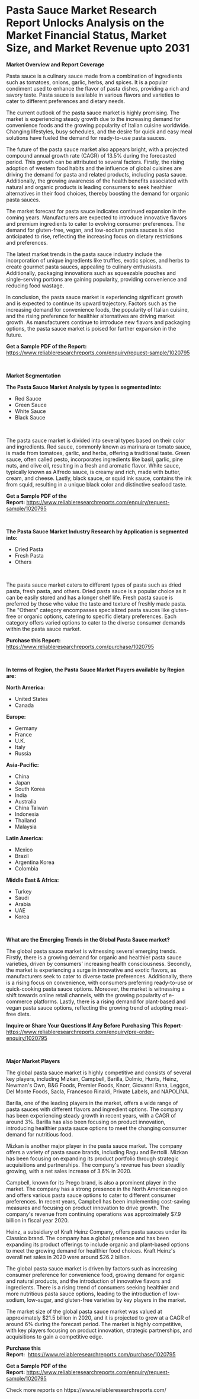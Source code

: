 <p><h1>Pasta Sauce Market Research Report Unlocks Analysis on the Market Financial Status, Market Size, and Market Revenue upto 2031</h1></p><p><strong>Market Overview and Report Coverage</strong></p>
<p><p>Pasta sauce is a culinary sauce made from a combination of ingredients such as tomatoes, onions, garlic, herbs, and spices. It is a popular condiment used to enhance the flavor of pasta dishes, providing a rich and savory taste. Pasta sauce is available in various flavors and varieties to cater to different preferences and dietary needs.</p><p>The current outlook of the pasta sauce market is highly promising. The market is experiencing steady growth due to the increasing demand for convenience foods and the growing popularity of Italian cuisine worldwide. Changing lifestyles, busy schedules, and the desire for quick and easy meal solutions have fueled the demand for ready-to-use pasta sauces.</p><p>The future of the pasta sauce market also appears bright, with a projected compound annual growth rate (CAGR) of 13.5% during the forecasted period. This growth can be attributed to several factors. Firstly, the rising adoption of western food habits and the influence of global cuisines are driving the demand for pasta and related products, including pasta sauce. Additionally, the growing awareness of the health benefits associated with natural and organic products is leading consumers to seek healthier alternatives in their food choices, thereby boosting the demand for organic pasta sauces.</p><p>The market forecast for pasta sauce indicates continued expansion in the coming years. Manufacturers are expected to introduce innovative flavors and premium ingredients to cater to evolving consumer preferences. The demand for gluten-free, vegan, and low-sodium pasta sauces is also anticipated to rise, reflecting the increasing focus on dietary restrictions and preferences.</p><p>The latest market trends in the pasta sauce industry include the incorporation of unique ingredients like truffles, exotic spices, and herbs to create gourmet pasta sauces, appealing to culinary enthusiasts. Additionally, packaging innovations such as squeezable pouches and single-serving portions are gaining popularity, providing convenience and reducing food wastage.</p><p>In conclusion, the pasta sauce market is experiencing significant growth and is expected to continue its upward trajectory. Factors such as the increasing demand for convenience foods, the popularity of Italian cuisine, and the rising preference for healthier alternatives are driving market growth. As manufacturers continue to introduce new flavors and packaging options, the pasta sauce market is poised for further expansion in the future.</p></p>
<p><strong>Get a Sample PDF of the Report:</strong> <a href="https://www.reliableresearchreports.com/enquiry/request-sample/1020795">https://www.reliableresearchreports.com/enquiry/request-sample/1020795</a></p>
<p>&nbsp;</p>
<p><strong>Market Segmentation</strong></p>
<p><strong>The Pasta Sauce Market Analysis by types is segmented into:</strong></p>
<p><ul><li>Red Sauce</li><li>Green Sauce</li><li>White Sauce</li><li>Black Sauce</li></ul></p>
<p>&nbsp;</p>
<p><p>The pasta sauce market is divided into several types based on their color and ingredients. Red sauce, commonly known as marinara or tomato sauce, is made from tomatoes, garlic, and herbs, offering a traditional taste. Green sauce, often called pesto, incorporates ingredients like basil, garlic, pine nuts, and olive oil, resulting in a fresh and aromatic flavor. White sauce, typically known as Alfredo sauce, is creamy and rich, made with butter, cream, and cheese. Lastly, black sauce, or squid ink sauce, contains the ink from squid, resulting in a unique black color and distinctive seafood taste.</p></p>
<p><strong>Get a Sample PDF of the Report:</strong>&nbsp;<a href="https://www.reliableresearchreports.com/enquiry/request-sample/1020795">https://www.reliableresearchreports.com/enquiry/request-sample/1020795</a></p>
<p>&nbsp;</p>
<p><strong>The Pasta Sauce Market Industry Research by Application is segmented into:</strong></p>
<p><ul><li>Dried Pasta</li><li>Fresh Pasta</li><li>Others</li></ul></p>
<p>&nbsp;</p>
<p><p>The pasta sauce market caters to different types of pasta such as dried pasta, fresh pasta, and others. Dried pasta sauce is a popular choice as it can be easily stored and has a longer shelf life. Fresh pasta sauce is preferred by those who value the taste and texture of freshly made pasta. The "Others" category encompasses specialized pasta sauces like gluten-free or organic options, catering to specific dietary preferences. Each category offers varied options to cater to the diverse consumer demands within the pasta sauce market.</p></p>
<p><strong>Purchase this Report:</strong>&nbsp; <a href="https://www.reliableresearchreports.com/purchase/1020795">https://www.reliableresearchreports.com/purchase/1020795</a></p>
<p>&nbsp;</p>
<p><strong>In terms of Region, the Pasta Sauce Market Players available by Region are:</strong></p>
<p>
    <p> <strong> North America: </strong>
        <ul>
            <li>United States</li>
            <li>Canada</li>
        </ul>
        </p> 
    <p> <strong> Europe: </strong>
        <ul>
            <li>Germany</li>
            <li>France</li>
            <li>U.K.</li>
            <li>Italy</li>
            <li>Russia</li>
        </ul>
        </p> 
    <p> <strong> Asia-Pacific: </strong>
        <ul>
            <li>China</li>
            <li>Japan</li>
            <li>South Korea</li>
            <li>India</li>
            <li>Australia</li>
            <li>China Taiwan</li>
            <li>Indonesia</li>
            <li>Thailand</li>
            <li>Malaysia</li>
        </ul>
        </p> 
    <p> <strong> Latin America: </strong>
        <ul>
            <li>Mexico</li>
            <li>Brazil</li>
            <li>Argentina Korea</li>
            <li>Colombia</li>
        </ul>
        </p> 
    <p> <strong> Middle East & Africa: </strong>
        <ul>
            <li>Turkey</li>
            <li>Saudi</li>
            <li>Arabia</li>
            <li>UAE</li>
            <li>Korea</li>
        </ul>
    </p>
    </p>
<p>&nbsp;</p>
<p><strong>What are the Emerging Trends in the Global Pasta Sauce market?</strong></p>
<p><p>The global pasta sauce market is witnessing several emerging trends. Firstly, there is a growing demand for organic and healthier pasta sauce varieties, driven by consumers' increasing health consciousness. Secondly, the market is experiencing a surge in innovative and exotic flavors, as manufacturers seek to cater to diverse taste preferences. Additionally, there is a rising focus on convenience, with consumers preferring ready-to-use or quick-cooking pasta sauce options. Moreover, the market is witnessing a shift towards online retail channels, with the growing popularity of e-commerce platforms. Lastly, there is a rising demand for plant-based and vegan pasta sauce options, reflecting the growing trend of adopting meat-free diets.</p></p>
<p><strong>Inquire or Share Your Questions If Any Before Purchasing This Report</strong>- <a href="https://www.reliableresearchreports.com/enquiry/pre-order-enquiry/1020795">https://www.reliableresearchreports.com/enquiry/pre-order-enquiry/1020795</a></p>
<p>&nbsp;</p>
<p><strong>Major Market Players</strong></p>
<p><p>The global pasta sauce market is highly competitive and consists of several key players, including Mizkan, Campbell, Barilla, Dolmio, Hunts, Heinz, Newman's Own, B&G Foods, Premier Foods, Knorr, Giovanni Rana, Leggos, Del Monte Foods, Sacla, Francesco Rinaldi, Private Labels, and NAPOLINA. </p><p>Barilla, one of the leading players in the market, offers a wide range of pasta sauces with different flavors and ingredient options. The company has been experiencing steady growth in recent years, with a CAGR of around 3%. Barilla has also been focusing on product innovation, introducing healthier pasta sauce options to meet the changing consumer demand for nutritious food.</p><p>Mizkan is another major player in the pasta sauce market. The company offers a variety of pasta sauce brands, including Ragu and Bertolli. Mizkan has been focusing on expanding its product portfolio through strategic acquisitions and partnerships. The company's revenue has been steadily growing, with a net sales increase of 3.6% in 2020.</p><p>Campbell, known for its Prego brand, is also a prominent player in the market. The company has a strong presence in the North American region and offers various pasta sauce options to cater to different consumer preferences. In recent years, Campbell has been implementing cost-saving measures and focusing on product innovation to drive growth. The company's revenue from continuing operations was approximately $7.9 billion in fiscal year 2020.</p><p>Heinz, a subsidiary of Kraft Heinz Company, offers pasta sauces under its Classico brand. The company has a global presence and has been expanding its product offerings to include organic and plant-based options to meet the growing demand for healthier food choices. Kraft Heinz's overall net sales in 2020 were around $26.2 billion.</p><p>The global pasta sauce market is driven by factors such as increasing consumer preference for convenience food, growing demand for organic and natural products, and the introduction of innovative flavors and ingredients. There is a rising trend of consumers seeking healthier and more nutritious pasta sauce options, leading to the introduction of low-sodium, low-sugar, and gluten-free varieties by key players in the market.</p><p>The market size of the global pasta sauce market was valued at approximately $21.5 billion in 2020, and it is projected to grow at a CAGR of around 6% during the forecast period. The market is highly competitive, with key players focusing on product innovation, strategic partnerships, and acquisitions to gain a competitive edge.</p></p>
<p><strong>Purchase this Report:</strong>&nbsp;&nbsp;<a href="https://www.reliableresearchreports.com/purchase/1020795">https://www.reliableresearchreports.com/purchase/1020795</a></p>
<p></p>
<p><strong>Get a Sample PDF of the Report:</strong>&nbsp;<a href="https://www.reliableresearchreports.com/enquiry/request-sample/1020795">https://www.reliableresearchreports.com/enquiry/request-sample/1020795</a></p>
<p>Check more reports on https://www.reliableresearchreports.com/</p>